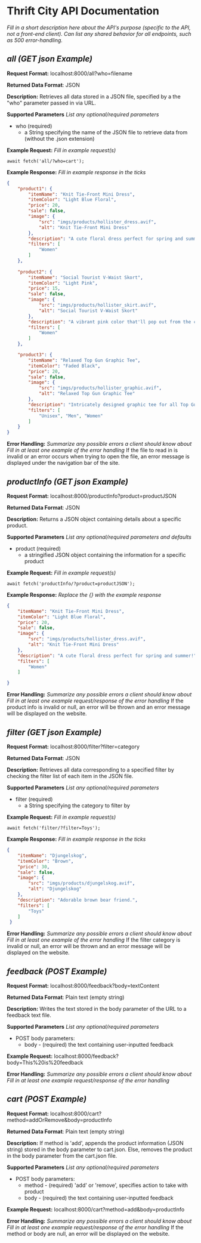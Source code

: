 # Thrift City API Documentation
*Fill in a short description here about the API's purpose
(specific to the API, not a front-end client).
Can list any shared behavior for all endpoints, such as 500
error-handling.*

## *all (GET json Example)*
**Request Format:** localhost:8000/all?who=filename

**Returned Data Format**: JSON

**Description:** Retrieves all data stored in a JSON file, specified by a the "who" parameter passed in via URL.

**Supported Parameters** *List any optional/required parameters*
* who (required)
  * a String specifying the name of the JSON file to retrieve data from (without the .json extension)

**Example Request:** *Fill in example request(s)*
```
await fetch('all/?who=cart');
```

**Example Response:**
*Fill in example response in the ticks*

```json
{
    "product1": {
        "itemName": "Knit Tie-Front Mini Dress",
        "itemColor": "Light Blue Floral",
        "price": 20,
        "sale": false,
        "image": {
            "src": "imgs/products/hollister_dress.avif", 
            "alt": "Knit Tie-Front Mini Dress"
        },
        "description": "A cute floral dress perfect for spring and summer!",
        "filters": [
            "Women"
        ]
    },
        
    "product2": {
        "itemName": "Social Tourist V-Waist Skort",
        "itemColor": "Light Pink",
        "price": 15,
        "sale": false,
        "image": {
            "src": "imgs/products/hollister_skirt.avif", 
            "alt": "Social Tourist V-Waist Skort"
        },
        "description": "A vibrant pink color that'll pop out from the crowd.",
        "filters": [
            "Women"
        ]
    },

    "product3": {
        "itemName": "Relaxed Top Gun Graphic Tee",
        "itemColor": "Faded Black",
        "price": 20,
        "sale": false,
        "image": {
            "src": "imgs/products/hollister_graphic.avif", 
            "alt": "Relaxed Top Gun Graphic Tee"
        },
        "description": "Intricately designed graphic tee for all Top Gun lovers.",
        "filters": [
            "Unisex", "Men", "Women"
        ]
    }
}
```

**Error Handling:**
*Summarize any possible errors a client should know about*
*Fill in at least one example of the error handling*
If the file to read in is invalid or an error occurs when trying to open the file, an error message is displayed under the navigation bar of the site.

## *productInfo (GET json Example)*
**Request Format:** localhost:8000/productInfo?product=productJSON

**Returned Data Format**: JSON

**Description:** Returns a JSON object containing details about a specific product.

**Supported Parameters** *List any optional/required parameters and defaults*
* product (required)
  * a stringified JSON object containing the information for a specific product

**Example Request:** *Fill in example request(s)*
```
await fetch('productInfo/?product=productJSON');
```

**Example Response:**
*Replace the {} with the example response*

```json
{
    "itemName": "Knit Tie-Front Mini Dress",
    "itemColor": "Light Blue Floral",
    "price": 20,
    "sale": false,
    "image": {
        "src": "imgs/products/hollister_dress.avif", 
        "alt": "Knit Tie-Front Mini Dress"
    },
    "description": "A cute floral dress perfect for spring and summer!",
    "filters": [
        "Women"
    ]

}
```

**Error Handling:**
*Summarize any possible errors a client should know about*
*Fill in at least one example request/response of the error handling*
If the product info is invalid or null, an error will be thrown and an error message will be displayed on the website.

## *filter (GET json Example)*
**Request Format:** localhost:8000/filter?filter=category

**Returned Data Format**: JSON

**Description:** Retrieves all data corresponding to a specified filter by checking the filter list of each item in the JSON file.

**Supported Parameters** *List any optional/required parameters*
* filter (required)
  * a String specifying the category to filter by

**Example Request:** *Fill in example request(s)*
```
await fetch('filter/?filter=Toys');
```

**Example Response:**
*Fill in example response in the ticks*

```json
{
    "itemName": "Djungelskog",
    "itemColor": "Brown",
    "price": 30,
    "sale": false,
    "image": {
        "src": "imgs/products/djungelskog.avif", 
        "alt": "Djungelskog"
    },
    "description": "Adorable brown bear friend.",
    "filters": [
        "Toys"
    ]
 }
```

**Error Handling:**
*Summarize any possible errors a client should know about*
*Fill in at least one example of the error handling*
If the filter category is invalid or null, an error will be thrown and an error message will be displayed on the website.

## *feedback (POST Example)*
**Request Format:** localhost:8000/feedback?body=textContent

**Returned Data Format**: Plain text (empty string)

**Description:** Writes the text stored in the body parameter of the URL to a feedback text file.

**Supported Parameters** *List any optional/required parameters*
* POST body parameters:
    * body - (required) the text containing user-inputted feedback

**Example Request:** localhost:8000/feedback?body=This%20is%20feedback

**Error Handling:**
*Summarize any possible errors a client should know about*
*Fill in at least one example request/response of the error handling*

## *cart (POST Example)*
**Request Format:** localhost:8000/cart?method=addOrRemove&body=productInfo

**Returned Data Format**: Plain text (empty string)

**Description:** If method is 'add', appends the product information (JSON string) stored in the body parameter to cart.json. Else, removes the product in the body parameter from the cart.json file.

**Supported Parameters** *List any optional/required parameters*
* POST body parameters:
    * method - (required) 'add' or 'remove', specifies action to take with product
    * body - (required) the text containing user-inputted feedback

**Example Request:** localhost:8000/cart?method=add&body=productInfo

**Error Handling:**
*Summarize any possible errors a client should know about*
*Fill in at least one example request/response of the error handling*
If the method or body are null, an error will be displayed on the website.